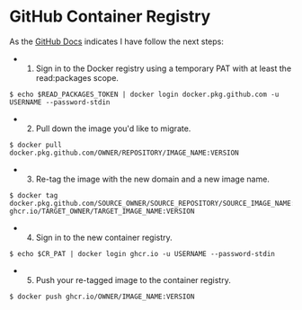 # GitHub Container Registry

As the [GitHub Docs](https://docs.github.com/es/free-pro-team@latest/packages/getting-started-with-github-container-registry/migrating-to-github-container-registry-for-docker-images)
indicates I have follow the next steps:

- 1. Sign in to the Docker registry using a temporary PAT with at least the read:packages scope.
~~~
$ echo $READ_PACKAGES_TOKEN | docker login docker.pkg.github.com -u USERNAME --password-stdin
~~~

- 2. Pull down the image you'd like to migrate.
~~~
$ docker pull docker.pkg.github.com/OWNER/REPOSITORY/IMAGE_NAME:VERSION
~~~

- 3. Re-tag the image with the new domain and a new image name. 
~~~
$ docker tag docker.pkg.github.com/SOURCE_OWNER/SOURCE_REPOSITORY/SOURCE_IMAGE_NAME:VERSION ghcr.io/TARGET_OWNER/TARGET_IMAGE_NAME:VERSION
~~~

- 4. Sign in to the new container registry.
~~~
$ echo $CR_PAT | docker login ghcr.io -u USERNAME --password-stdin
~~~

- 5. Push your re-tagged image to the container registry.
~~~
$ docker push ghcr.io/OWNER/IMAGE_NAME:VERSION
~~~

